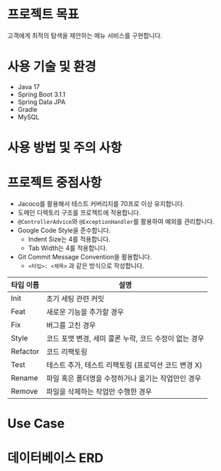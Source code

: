 # 프로젝트 목표
고객에게 최적의 탐색을 제안하는 메뉴 서비스를 구현합니다.

# 사용 기술 및 환경
- Java 17
- Spring Boot 3.1.1
- Spring Data JPA
- Gradle
- MySQL

# 사용 방법 및 주의 사항


# 프로젝트 중점사항
- Jacoco를 활용해서 테스트 커버리지를 70프로 이상 유지합니다.
- 도메인 디렉토리 구조를 프로젝트에 적용합니다.
- `@ControllerAdvice`와 `@ExceptionHandler`를 활용하여 예외를 관리합니다.
- Google Code Style을 준수합니다.
    - Indent Size는 4를 적용합니다.
    - Tab Width는 4를 적용합니다.
- Git Commit Message Convention을 활용합니다.
    - `<타입>: <제목>` 과 같은 방식으로 작성합니다.

| 타입 이름    | 설명                               | 
|----------|----------------------------------|
| Init     | 초기 세팅 관련 커밋                      |
| Feat     | 새로운 기능을 추가할 경우                   |
| Fix      | 버그를 고친 경우                        |
| Style    | 코드 포맷 변경, 세미 콜론 누락, 코드 수정이 없는 경우 |
| Refactor | 코드 리팩토링                          |
| Test     | 테스트 추가, 테스트 리팩토링 (프로덕션 코드 변경 X)  |
| Rename   | 파일 혹은 폴더명을 수정하거나 옮기는 작업만인 경우     |
| Remove   | 파일을 삭제하는 작업만 수행한 경우              |

# Use Case

# 데이터베이스 ERD
